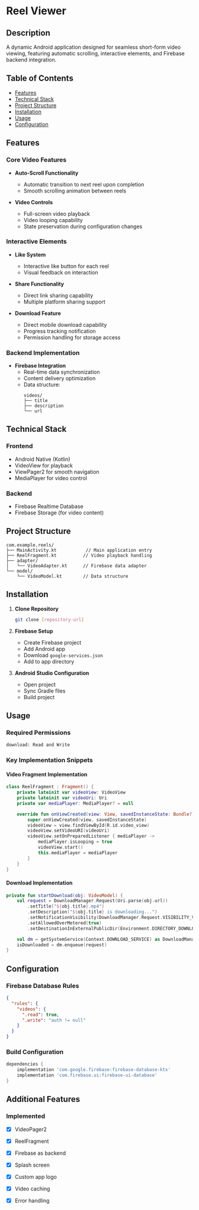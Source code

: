 # Reel Viewer

## Description 
A dynamic Android application designed for seamless short-form video viewing, featuring automatic scrolling, interactive elements, and Firebase backend integration.

## Table of Contents
- [Features](#features)
- [Technical Stack](#technical-stack)
- [Project Structure](#project-structure)
- [Installation](#installation)
- [Usage](#usage)
- [Configuration](#configuration)

## Features

### Core Video Features
* **Auto-Scroll Functionality**
  - Automatic transition to next reel upon completion
  - Smooth scrolling animation between reels

* **Video Controls**
  - Full-screen video playback
  - Video looping capability
  - State preservation during configuration changes

### Interactive Elements
* **Like System**
  - Interactive like button for each reel
  - Visual feedback on interaction

* **Share Functionality**
  - Direct link sharing capability
  - Multiple platform sharing support

* **Download Feature**
  - Direct mobile download capability
  - Progress tracking notification
  - Permission handling for storage access

### Backend Implementation
* **Firebase Integration**
  - Real-time data synchronization
  - Content delivery optimization
  - Data structure:
    ```
    videos/
    ├── title
    ├── description
    └── url
    ```

## Technical Stack

### Frontend
* Android Native (Kotlin)
* VideoView for playback
* ViewPager2 for smooth navigation
* MediaPlayer for video control

### Backend
* Firebase Realtime Database
* Firebase Storage (for video content)

## Project Structure

```
com.example.reels/
├── MainActivity.kt           // Main application entry
├── ReelFragment.kt          // Video playback handling
├── adapter/
│   └── VideoAdapter.kt      // Firebase data adapter
└── model/
    └── VideoModel.kt        // Data structure
```

## Installation

1. **Clone Repository**
   ```bash
   git clone [repository-url]
   ```

2. **Firebase Setup**
   - Create Firebase project
   - Add Android app
   - Download `google-services.json`
   - Add to app directory

3. **Android Studio Configuration**
   - Open project
   - Sync Gradle files
   - Build project

## Usage

### Required Permissions
```xml
download: Read and Write

```

### Key Implementation Snippets

#### Video Fragment Implementation
```kotlin
class ReelFragment : Fragment() {
    private lateinit var videoView: VideoView
    private lateinit var videoUri: Uri
    private var mediaPlayer: MediaPlayer? = null

    override fun onViewCreated(view: View, savedInstanceState: Bundle?) {
        super.onViewCreated(view, savedInstanceState)
        videoView = view.findViewById(R.id.video_view)
        videoView.setVideoURI(videoUri)
        videoView.setOnPreparedListener { mediaPlayer ->
            mediaPlayer.isLooping = true
            videoView.start()
            this.mediaPlayer = mediaPlayer
        }
    }
}
```

#### Download Implementation
```kotlin
private fun startDownload(obj: VideoModel) {
    val request = DownloadManager.Request(Uri.parse(obj.url))
        .setTitle("${obj.title}.mp4")
        .setDescription("${obj.title} is downloading...")
        .setNotificationVisibility(DownloadManager.Request.VISIBILITY_VISIBLE_NOTIFY_COMPLETED)
        .setAllowedOverMetered(true)
        .setDestinationInExternalPublicDir(Environment.DIRECTORY_DOWNLOADS, "${obj.title}.mp4")

    val dm = getSystemService(Context.DOWNLOAD_SERVICE) as DownloadManager
    isDownloaded = dm.enqueue(request)
}
```

## Configuration

### Firebase Database Rules
```json
{
  "rules": {
    "videos": {
      ".read": true,
      ".write": "auth != null"
    }
  }
}
```

### Build Configuration
```gradle
dependencies {
    implementation 'com.google.firebase:firebase-database-ktx'
    implementation 'com.firebase.ui:firebase-ui-database'
}
```

## Additional Features

### Implemented
- [x] VideoPager2
- [x] ReelFragment
- [x] Firebase as backend
- [x] Splash screen
- [x] Custom app logo
- [x] Video caching
- [x] Error handling



